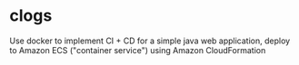 # clogs

Use docker to implement CI + CD for a simple java web application, deploy to Amazon ECS ("container service") using Amazon CloudFormation
